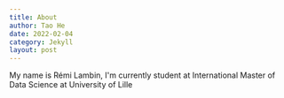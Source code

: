 ```yaml
---
title: About
author: Tao He
date: 2022-02-04
category: Jekyll
layout: post
---
```


My name is Rémi Lambin, I'm currently student at International Master of Data Science at University of Lille
